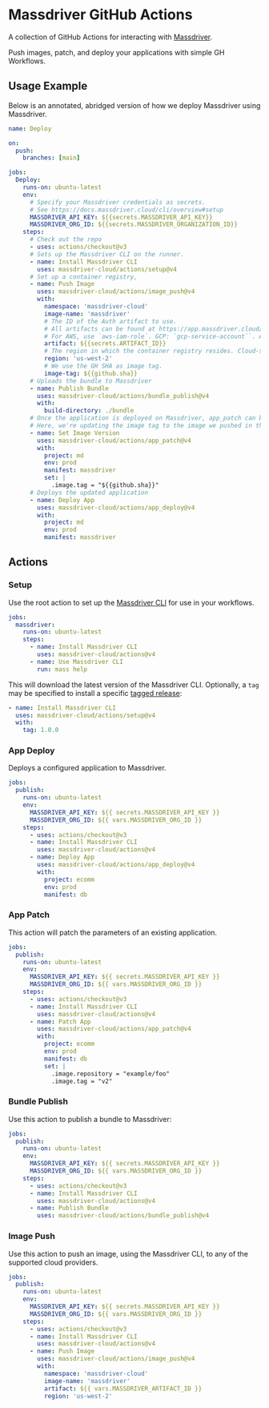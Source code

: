 # Massdriver GitHub Actions

A collection of GitHub Actions for interacting with [Massdriver](https://massdriver.cloud).

Push images, patch, and deploy your applications with simple GH Workflows.

## Usage Example

Below is an annotated, abridged version of how we deploy Massdriver using Massdriver.

```yaml
name: Deploy

on:
  push:
    branches: [main]

jobs:
  Deploy:
    runs-on: ubuntu-latest
    env:
      # Specify your Massdriver credentials as secrets.
      # See https://docs.massdriver.cloud/cli/overview#setup
      MASSDRIVER_API_KEY: ${{secrets.MASSDRIVER_API_KEY}}
      MASSDRIVER_ORG_ID: ${{secrets.MASSDRIVER_ORGANIZATION_ID}}
    steps:
      # Check out the repo
      - uses: actions/checkout@v3
      # Sets up the Massdriver CLI on the runner.
      - name: Install Massdriver CLI
        uses: massdriver-cloud/actions/setup@v4
      # Set up a container registry, 
      - name: Push Image
        uses: massdriver-cloud/actions/image_push@v4
        with:
          namespace: 'massdriver-cloud'
          image-name: 'massdriver'
          # The ID of the Auth artifact to use.
          # All artifacts can be found at https://app.massdriver.cloud/artifacts.
          # For AWS, use `aws-iam-role`. GCP: `gcp-service-account``. Azure: `azure-service-principal``.
          artifact: ${{secrets.ARTIFACT_ID}}
          # The region in which the container registry resides. Cloud-specific.
          region: 'us-west-2'
          # We use the GH SHA as image tag.
          image-tag: ${{github.sha}}
      # Uploads the bundle to Massdriver
      - name: Publish Bundle
        uses: massdriver-cloud/actions/bundle_publish@v4
        with:
          build-directory: ./bundle
      # Once the application is deployed on Massdriver, app_patch can be used to update bundle parameters.
      # Here, we're updating the image tag to the image we pushed in the `Push Image` step.
      - name: Set Image Version
        uses: massdriver-cloud/actions/app_patch@v4
        with:
          project: md
          env: prod
          manifest: massdriver
          set: |
            .image.tag = "${{github.sha}}"
      # Deploys the updated application
      - name: Deploy App
        uses: massdriver-cloud/actions/app_deploy@v4
        with:
          project: md
          env: prod
          manifest: massdriver
```

## Actions

### Setup

Use the root action to set up the [Massdriver CLI](https://github.com/massdriver-cloud/mass) for use in your workflows.

```yaml
jobs:
  massdriver:
    runs-on: ubuntu-latest
    steps:
      - name: Install Massdriver CLI
        uses: massdriver-cloud/actions@v4
      - name: Use Massdriver CLI
        run: mass help
```

This will download the latest version of the Massdriver CLI. Optionally, a `tag` may be specified to install a specific [tagged release](https://github.com/massdriver-cloud/mass/releases):

```yaml
- name: Install Massdriver CLI
  uses: massdriver-cloud/actions/setup@v4
  with:
    tag: 1.0.0
```

### App Deploy

Deploys a configured application to Massdriver.

```yaml
jobs:
  publish:
    runs-on: ubuntu-latest
    env:
      MASSDRIVER_API_KEY: ${{ secrets.MASSDRIVER_API_KEY }}
      MASSDRIVER_ORG_ID: ${{ vars.MASSDRIVER_ORG_ID }}
    steps:
      - uses: actions/checkout@v3
      - name: Install Massdriver CLI
        uses: massdriver-cloud/actions@v4
      - name: Deploy App
        uses: massdriver-cloud/actions/app_deploy@v4
        with:
          project: ecomm
          env: prod
          manifest: db
```


### App Patch

This action will patch the parameters of an existing application.

```yaml
jobs:
  publish:
    runs-on: ubuntu-latest
    env:
      MASSDRIVER_API_KEY: ${{ secrets.MASSDRIVER_API_KEY }}
      MASSDRIVER_ORG_ID: ${{ vars.MASSDRIVER_ORG_ID }}
    steps:
      - uses: actions/checkout@v3
      - name: Install Massdriver CLI
        uses: massdriver-cloud/actions@v4
      - name: Patch App
        uses: massdriver-cloud/actions/app_patch@v4
        with:
          project: ecomm
          env: prod
          manifest: db
          set: |
            .image.repository = "example/foo"
            .image.tag = "v2"
```

### Bundle Publish

Use this action to publish a bundle to Massdriver:

```yaml
jobs:
  publish:
    runs-on: ubuntu-latest
    env:
      MASSDRIVER_API_KEY: ${{ secrets.MASSDRIVER_API_KEY }}
      MASSDRIVER_ORG_ID: ${{ vars.MASSDRIVER_ORG_ID }}
    steps:
      - uses: actions/checkout@v3
      - name: Install Massdriver CLI
        uses: massdriver-cloud/actions@v4
      - name: Publish Bundle
        uses: massdriver-cloud/actions/bundle_publish@v4
```

### Image Push

Use this action to push an image, using the Massdriver CLI, to any of the supported cloud providers.

```yaml
jobs:
  publish:
    runs-on: ubuntu-latest
    env:
      MASSDRIVER_API_KEY: ${{ secrets.MASSDRIVER_API_KEY }}
      MASSDRIVER_ORG_ID: ${{ vars.MASSDRIVER_ORG_ID }}
    steps:
      - uses: actions/checkout@v3
      - name: Install Massdriver CLI
        uses: massdriver-cloud/actions@v4
      - name: Push Image
        uses: massdriver-cloud/actions/image_push@v4
        with:
          namespace: 'massdriver-cloud'
          image-name: 'massdriver'
          artifact: ${{ vars.MASSDRIVER_ARTIFACT_ID }}
          region: 'us-west-2'
```
